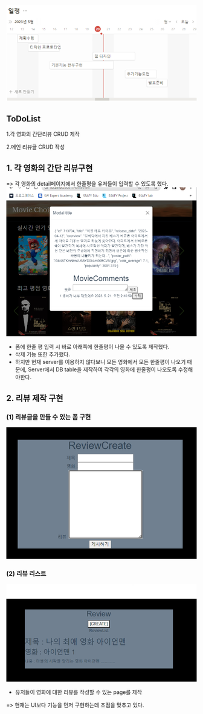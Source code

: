 ![schedule](file/schedule.png)


## ToDoList
1.각 영화의 간단리뷰 CRUD 제작

2.메인 리뷰글 CRUD 작성

## 1. 각 영화의 간단 리뷰구현
=> 각 영화의 detail페이지에서 한줄평을 유저들이 입력할 수 있도록 했다.
![small_review](file/small_review.png)

- 폼에 한줄 평 입력 시 바로 아래쪽에 한줄평이 나올 수 있도록 제작했다.
- 삭제 기능 또한 추가했다.
- 하지만 현재 server를 이용하지 않다보니 모든 영화에서 모든 한줄평이 나오기 때문에, Server에서 DB table을 제작하여 각각의 영화에 한줄평이 나오도록 수정해야한다.

## 2. 리뷰 제작 구현
### (1) 리뷰글을 만들 수 있는 폼 구현
![리뷰입력폼](file/리뷰입력폼.png)

### (2) 리뷰 리스트
![리뷰](file/리뷰.png)

- 유저들이 영화에 대한 리뷰를 작성할 수 있는 page를 제작

=> 현재는 UI보다 기능을 먼저 구현하는데 초점을 맞추고 있다.